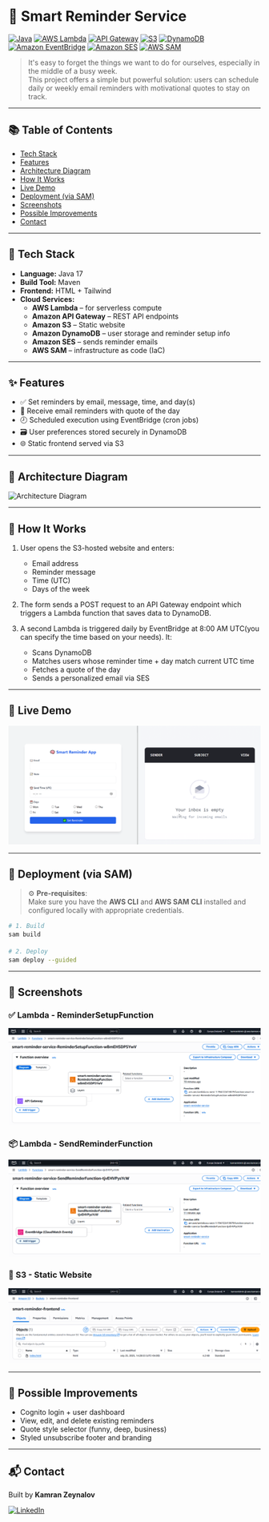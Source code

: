 # 🧠 Smart Reminder Service

[![Java](https://img.shields.io/badge/Java-17-blue.svg)](https://www.oracle.com/java/)
[![AWS Lambda](https://img.shields.io/badge/AWS%20Lambda-Serverless-yellow?logo=aws-lambda)](https://aws.amazon.com/lambda/)
[![API Gateway](https://img.shields.io/badge/API%20Gateway-REST-orange?logo=amazon-aws)](https://aws.amazon.com/api-gateway/)
[![S3](https://img.shields.io/badge/S3-Storage-569A31?logo=amazon-aws&logoColor=white)](https://aws.amazon.com/s3/)
[![DynamoDB](https://img.shields.io/badge/DynamoDB-NoSQL-blue?logo=amazon-dynamodb)](https://aws.amazon.com/dynamodb/)
[![Amazon EventBridge](https://img.shields.io/badge/EventBridge-Scheduler-brown?logo=amazon-aws)](https://aws.amazon.com/eventbridge/)
[![Amazon SES](https://img.shields.io/badge/Amazon%20SES-Email-lightgrey?logo=amazon-aws)](https://aws.amazon.com/ses/)
[![AWS SAM](https://img.shields.io/badge/SAM-IaC-FF9900?logo=aws)](https://aws.amazon.com/serverless/sam/)

> It's easy to forget the things we want to do for ourselves, especially in the middle of a busy week.  
> This project offers a simple but powerful solution: users can schedule daily or weekly email reminders with motivational quotes to stay on track.

---

## 📚 Table of Contents

- [Tech Stack](#-tech-stack)
- [Features](#-features)
- [Architecture Diagram](#-architecture-diagram)
- [How It Works](#-how-it-works)
- [Live Demo](#-live-demo)
- [Deployment (via SAM)](#-deployment-via-sam)
- [Screenshots](#-screenshots)
- [Possible Improvements](#-possible-improvements)
- [Contact](#-contact)

---

## 📌 Tech Stack

- **Language:** Java 17
- **Build Tool:** Maven
- **Frontend:** HTML + Tailwind
- **Cloud Services:**
    - **AWS Lambda** – for serverless compute
    - **Amazon API Gateway** – REST API endpoints
    - **Amazon S3** – Static website
    - **Amazon DynamoDB** – user storage and reminder setup info
    - **Amazon SES** – sends reminder emails
    - **AWS SAM** – infrastructure as code (IaC)

---

## ✨ Features

- ✅ Set reminders by email, message, time, and day(s)
- 📧 Receive email reminders with quote of the day
- 🕗 Scheduled execution using EventBridge (cron jobs)
- 🗃️ User preferences stored securely in DynamoDB
- 🌐 Static frontend served via S3

---

## 📐 Architecture Diagram

![Architecture Diagram](assets/architecture.png) <!-- Will be added -->

---

## 📖 How It Works

1. User opens the S3-hosted website and enters:
    - Email address
    - Reminder message
    - Time (UTC)
    - Days of the week

2. The form sends a POST request to an API Gateway endpoint which triggers a Lambda function that saves data to DynamoDB.

3. A second Lambda is triggered daily by EventBridge at 8:00 AM UTC(you can specify the time based on your needs). It:
    - Scans DynamoDB
    - Matches users whose reminder time + day match current UTC time
    - Fetches a quote of the day
    - Sends a personalized email via SES

---

## 🧪 Live Demo

![Live Demo](assets/live-demo.gif)

---

## 🚀 Deployment (via SAM)

> ⚙️ **Pre-requisites**:  
> Make sure you have the **AWS CLI** and **AWS SAM CLI** installed and configured locally with appropriate credentials.

```bash
# 1. Build
sam build

# 2. Deploy
sam deploy --guided

```

---
## 📖 Screenshots

### ✅ Lambda - ReminderSetupFunction
![Lambda SignupFunction](assets/remindersetupfunction.PNG)

### 📦 Lambda - SendReminderFunction
![Lambda - VerifyFunction](assets/sendreminderfunction.PNG)

### 🔔 S3 - Static Website
![S3 - Static Website](assets/aws-s3.PNG)

---

## 🧭 Possible Improvements

- Cognito login + user dashboard
- View, edit, and delete existing reminders
- Quote style selector (funny, deep, business)
- Styled unsubscribe footer and branding

---

## 📬 Contact

Built by **Kamran Zeynalov**

[![LinkedIn](https://img.shields.io/badge/LinkedIn-blue?logo=linkedin&style=flat-square)](https://www.linkedin.com/in/zeynalov-kamran/)